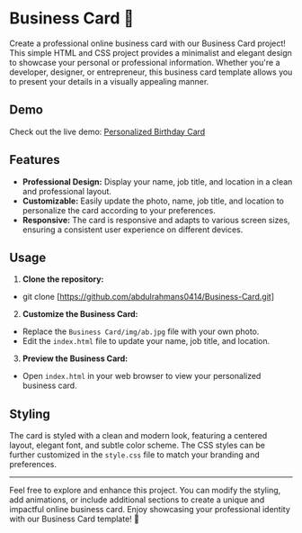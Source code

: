 # Business Card 📇

Create a professional online business card with our Business Card project! This simple HTML and CSS project provides a minimalist and elegant design to showcase your personal or professional information. Whether you're a developer, designer, or entrepreneur, this business card template allows you to present your details in a visually appealing manner.

## Demo

Check out the live demo: [Personalized Birthday Card](https://frolicking-cheesecake-881130.netlify.app)


## Features

- **Professional Design:** Display your name, job title, and location in a clean and professional layout.
- **Customizable:** Easily update the photo, name, job title, and location to personalize the card according to your preferences.
- **Responsive:** The card is responsive and adapts to various screen sizes, ensuring a consistent user experience on different devices.

## Usage

1. **Clone the repository:**
- git clone [https://github.com/abdulrahmans0414/Business-Card.git]


2. **Customize the Business Card:**
- Replace the `Business Card/img/ab.jpg` file with your own photo.
- Edit the `index.html` file to update your name, job title, and location.

3. **Preview the Business Card:**
- Open `index.html` in your web browser to view your personalized business card.

## Styling

The card is styled with a clean and modern look, featuring a centered layout, elegant font, and subtle color scheme. The CSS styles can be further customized in the `style.css` file to match your branding and preferences.

---

Feel free to explore and enhance this project. You can modify the styling, add animations, or include additional sections to create a unique and impactful online business card. Enjoy showcasing your professional identity with our Business Card template! 🌟

